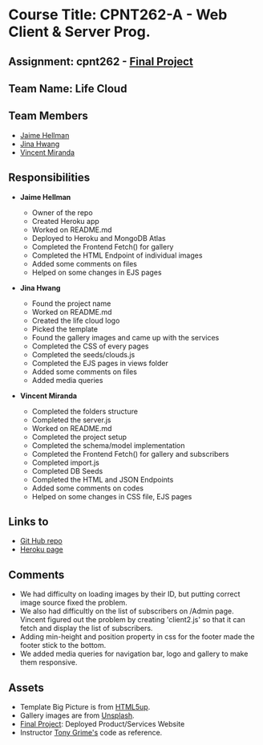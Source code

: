 # Course Title: CPNT262-A - Web Client & Server Prog.

## Assignment: cpnt262 - [Final Project](https://github.com/sait-wbdv/assessments/tree/master/cpnt262/final)

## Team Name: Life Cloud

## Team Members

  - [Jaime Hellman](https://github.com/j-hellman)
  - [Jina Hwang](https://github.com/geumjinhwang)
  - [Vincent Miranda](https://github.com/vinceldric)

## Responsibilities
  - **Jaime Hellman**
    - Owner of the repo
    - Created Heroku app
    - Worked on README.md
    - Deployed to Heroku and MongoDB Atlas
    - Completed the Frontend Fetch() for gallery
    - Completed the HTML Endpoint of individual images
    - Added some comments on files
    - Helped on some changes in EJS pages
  
  - **Jina Hwang**
    - Found the project name
    - Worked on README.md
    - Created the life cloud logo
    - Picked the template
    - Found the gallery images and came up with the services
    - Completed the CSS of every pages 
    - Completed the seeds/clouds.js
    - Completed the EJS pages in views folder
    - Added some comments on files
    - Added media queries 

  - **Vincent Miranda**
    - Completed the folders structure
    - Completed the server.js
    - Worked on README.md
    - Completed the project setup
    - Completed the schema/model implementation
    - Completed the Frontend Fetch() for gallery and subscribers
    - Completed import.js
    - Completed DB Seeds
    - Completed the HTML and JSON Endpoints
    - Added some comments on codes
    - Helped on some changes in CSS file, EJS pages

## Links to
  - [Git Hub repo](https://github.com/j-hellman/cpnt262-finalProject)
  - [Heroku page](https://cpnt262-final-project.herokuapp.com/)

## Comments
  - We had difficulty on loading images by their ID, but putting correct image source fixed the problem. 
  - We also had difficultly on the list of subscribers on /Admin page. Vincent figured out the problem by creating 'client2.js' so that it can fetch and display the list of subscribers.
  - Adding min-height and position property in css for the footer made the footer stick to the bottom. 
  - We added media queries for navigation bar, logo and gallery to make them responsive.

## Assets
  - Template Big Picture is from [HTML5up](https://html5up.net/).
  - Gallery images are from [Unsplash](https://unsplash.com).
  - [Final Project](https://github.com/sait-wbdv/assessments/tree/master/cpnt262/final): Deployed Product/Services Website
  - Instructor [Tony Grime's](https://github.com/acidtone) code as reference.